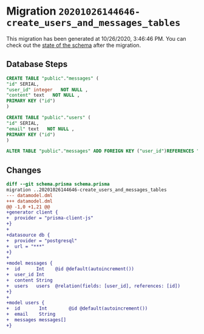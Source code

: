 # Migration `20201026144646-create_users_and_messages_tables`

This migration has been generated at 10/26/2020, 3:46:46 PM.
You can check out the [state of the schema](./schema.prisma) after the migration.

## Database Steps

```sql
CREATE TABLE "public"."messages" (
"id" SERIAL,
"user_id" integer   NOT NULL ,
"content" text   NOT NULL ,
PRIMARY KEY ("id")
)

CREATE TABLE "public"."users" (
"id" SERIAL,
"email" text   NOT NULL ,
PRIMARY KEY ("id")
)

ALTER TABLE "public"."messages" ADD FOREIGN KEY ("user_id")REFERENCES "public"."users"("id") ON DELETE CASCADE ON UPDATE CASCADE
```

## Changes

```diff
diff --git schema.prisma schema.prisma
migration ..20201026144646-create_users_and_messages_tables
--- datamodel.dml
+++ datamodel.dml
@@ -1,0 +1,21 @@
+generator client {
+  provider = "prisma-client-js"
+}
+
+datasource db {
+  provider = "postgresql"
+  url = "***"
+}
+
+model messages {
+  id      Int    @id @default(autoincrement())
+  user_id Int
+  content String
+  users   users  @relation(fields: [user_id], references: [id])
+}
+
+model users {
+  id       Int        @id @default(autoincrement())
+  email    String
+  messages messages[]
+}
```


